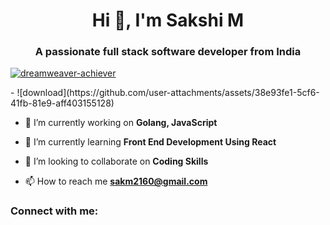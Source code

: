 <h1 align="center">Hi 👋, I'm Sakshi M</h1>
<h3 align="center">A passionate full stack software developer from India</h3>

<p align="left"> <a href="https://github.com/ryo-ma/github-profile-trophy"><img src="https://github-profile-trophy.vercel.app/?username=dreamweaver-achiever" alt="dreamweaver-achiever" /></a> </p>
- ![download](https://github.com/user-attachments/assets/38e93fe1-5cf6-41fb-81e9-aff403155128)

- 🔭 I’m currently working on **Golang, JavaScript**

- 🌱 I’m currently learning **Front End Development Using React**

- 👯 I’m looking to collaborate on **Coding Skills**

- 📫 How to reach me **sakm2160@gmail.com**

<h3 align="left">Connect with me:</h3>
<p align="left">
</p>
